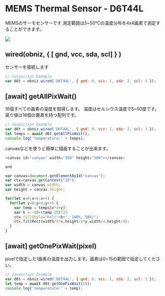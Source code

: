 # MEMS Thermal Sensor - D6T44L
MEMSのサーモセンサーです
測定範囲は5~50℃の温度分布を4x4画素で測定することができます。

![](image.jpg)

## wired(obniz,  { [ gnd, vcc, sda, scl] } )
センサーを接続します

```javascript
// Javascript Example
var d6t = obniz.wired('D6T44L', { gnd: 0, vcc: 1, sda: 2, scl: 3 });
```


## [await] getAllPixWait()

16個すべての画素の温度を取得します。
温度はセルシウス温度で5~50度です。
戻り値は16個の要素を持つ配列です。

```javascript
// Javascript Example
var d6t = obniz.wired('D6T44L', { gnd: 0, vcc: 1, sda: 2, scl: 3 });
let temps = await d6t.getAllPixWait();
console.log('temperature:' + temps);
```

canvasなどを使うと簡単に描画することが出来ます。

```javascript
<canvas id="canvas" width="300" height="300"></canvas>

and

var canvas=document.getElementById("canvas");
var ctx=canvas.getContext("2d");
var width = canvas.width;
var height = canvas.height;

for(let x=0;x<4;x++) {
  for(let y=0;y<4;y++) {
    var temp = temps[x*4+y];
    var h = -80+(temp-29)*25
    ctx.fillStyle="hsl("+h+", 100%, 50%)";
    ctx.fillRect(width/4*x,height/4*y,width/4,height/4);
  }
}
```

## [await] getOnePixWait(pixel)
pixelで指定した1画素の温度を出力します。画素は0~15の範囲で指定してください。


```javascript
// Javascript Example
var d6t = obniz.wired('D6T44L', { gnd: 0, vcc: 1, sda: 2, scl: 3 });
let temp = await d6t.getOnePixWait(10);
console.log('temperature:' + temp);
```


